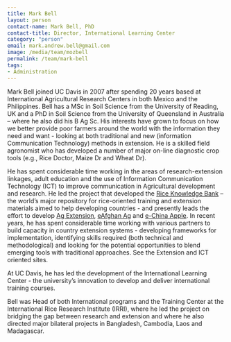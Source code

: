 ```yaml
---
title: Mark Bell
layout: person
contact-name: Mark Bell, PhD
contact-title: Director, International Learning Center
category: "person"
email: mark.andrew.bell@gmail.com
image: /media/team/mozbell
permalink: /team/mark-bell
tags:
- Administration
---
```


Mark Bell joined UC Davis in 2007 after spending 20 years based at International Agricultural Research Centers in both Mexico and the Philippines. Bell has a MSc in Soil Science from the University of Reading, UK and a PhD in Soil Science from the University of Queensland in Australia – where he also did his B Ag Sc. His interests have grown to focus on how we better provide poor farmers around the world with the information they need and want - looking at both traditional and new (information Communication Technology) methods in extension. He is a skilled field agronomist who has developed a number of major on-line diagnostic crop tools (e.g., Rice Doctor, Maize Dr and Wheat Dr).

He has spent considerable time working in the areas of research-extension linkages, adult education and the use of Information Communication Technology (ICT) to improve communication in Agricultural development and research. He led the project that developed the <a href="http://www.knowledgebank.irri.org/">Rice Knowledge Bank</a> – the world’s major repository for rice-oriented training and extension materials aimed to help developing countries - and presently leads the effort to develop <a href="http://www.agextonline.com/">Ag Extension</a>, <a href="http://afghanag.ucdavis.edu/">eAfghan Ag</a> and <a href="http://echina-apple.com/">e-China Apple</a>. In recent years, he has spent considerable time working with various partners to build capacity in country extension systems - developing frameworks for implementation, identifying skills required (both technical and methodological) and looking for the potential opportunities to blend emerging tools with traditional approaches. See the Extension and ICT oriented sites.

At UC Davis, he has led the development of the International Learning Center - the university’s innovation to develop and deliver international training courses.

Bell was Head of both International programs and the Training Center at the International Rice Research Institute (IRRI), where he led the project on bridging the gap between research and extension and where he also directed major bilateral projects in Bangladesh, Cambodia, Laos and Madagascar.

